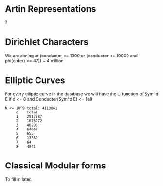 # Artin Representations
?

# Dirichlet Characters

We are aiming at
(conductor <= 1000 or (conductor <= 10000 and phi(order) <= 47)) ~ 4 million

# Elliptic Curves

For every elliptic curve in the database we will have the L-function of Sym^d E if d <= 8 and Conductor(Sym^d E) <= 1e9
```
N <= 10^9 total: 4113861
     d    total
     1    2917287
     2    1073272
     3    40286
     4    64067
     5    655
     6    13389
     7    64
     8    4841
```


# Classical Modular forms

To fill in later.

